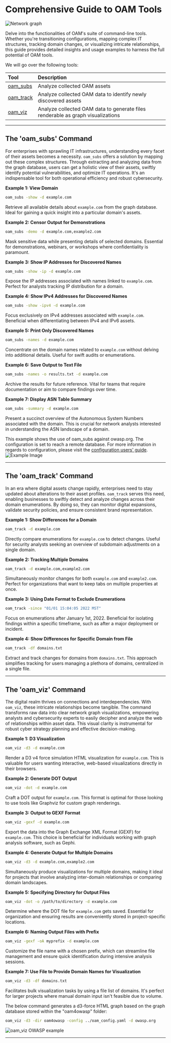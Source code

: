 # Comprehensive Guide to OAM Tools
![Network graph](./images/network_06092018.png "Amass Network Mapping")

Delve into the functionalities of OAM's suite of command-line tools. Whether you're transitioning configurations, mapping complex IT structures, tracking domain changes, or visualizing intricate relationships, this guide provides detailed insights and usage examples to harness the full potential of OAM tools.

We will go over the following tools:

| Tool    | Description |
|:-------------|:-------------|
| [oam_subs](#the-oam_subs-command) | Analyze collected OAM assets|
| [oam_track](#the-oam_track-command) | Analyze collected OAM data to identify newly discovered assets|
| [oam_viz](#the-oam_viz-command) | Analyze collected OAM data to generate files renderable as graph visualizations|

---
## The 'oam_subs' Command

For enterprises with sprawling IT infrastructures, understanding every facet of their assets becomes a necessity. `oam_subs` offers a solution by mapping out these complex structures. Through extracting and analyzing data from the graph database, users can get a holistic view of their assets, swiftly identify potential vulnerabilities, and optimize IT operations. It's an indispensable tool for both operational efficiency and robust cybersecurity.

**Example 1: View Domain**
```bash
oam_subs -show -d example.com
```
Retrieve all available details about `example.com` from the graph database. Ideal for gaining a quick insight into a particular domain's assets.

**Example 2: Censor Output for Demonstrations**
```bash
oam_subs -demo -d example.com,example2.com
```
Mask sensitive data while presenting details of selected domains. Essential for demonstrations, webinars, or workshops where confidentiality is paramount.

**Example 3: Show IP Addresses for Discovered Names**
```bash
oam_subs -show -ip -d example.com
```
Expose the IP addresses associated with names linked to `example.com`. Perfect for analysts tracking IP distribution for a domain.

**Example 4: Show IPv4 Addresses for Discovered Names**
```bash
oam_subs -show -ipv4 -d example.com
```
Focus exclusively on IPv4 addresses associated with `example.com`. Beneficial when differentiating between IPv4 and IPv6 assets.

**Example 5: Print Only Discovered Names**
```bash
oam_subs -names -d example.com
```
Concentrate on the domain names related to `example.com` without delving into additional details. Useful for swift audits or enumerations.

**Example 6: Save Output to Text File**
```bash
oam_subs -names -o results.txt -d example.com
```
Archive the results for future reference. Vital for teams that require documentation or aim to compare findings over time.

**Example 7: Display ASN Table Summary**
```bash
oam_subs -summary -d example.com
```
Present a succinct overview of the Autonomous System Numbers associated with the domain. This is crucial for network analysts interested in understanding the ASN landscape of a domain.

This example shows the use of oam_subs against owasp.org. The configuration is set to reach a remote database. For more information in regards to configuration, please visit the [configuration users' guide](https://github.com/owasp-amass/config/blob/master/user_guide.md).
![Example Image](images/oam_subs-example-owasp.png)

---

## The 'oam_track' Command

In an era where digital assets change rapidly, enterprises need to stay updated about alterations to their asset profiles. `oam_track` serves this need, enabling businesses to swiftly detect and analyze changes across their domain enumerations. By doing so, they can monitor digital expansions, validate security policies, and ensure consistent brand representation.


**Example 1: Show Differences for a Domain**
```bash
oam_track -d example.com
```
Directly compare enumerations for `example.com` to detect changes. Useful for security analysts seeking an overview of subdomain adjustments on a single domain.

**Example 2: Tracking Multiple Domains**
```bash
oam_track -d example.com,example2.com
```
Simultaneously monitor changes for both `example.com` and `example2.com`. Perfect for organizations that want to keep tabs on multiple properties at once.

**Example 3: Using Date Format to Exclude Enumerations**
```bash
oam_track -since "01/01 15:04:05 2022 MST"
```
Focus on enumerations after January 1st, 2022. Beneficial for isolating findings within a specific timeframe, such as after a major deployment or incident.

**Example 4: Show Differences for Specific Domain from File**
```bash
oam_track -df domains.txt
```
Extract and track changes for domains from `domains.txt`. This approach simplifies tracking for users managing a plethora of domains, centralized in a single file.

---

## The 'oam_viz' Command

The digital realm thrives on connections and interdependencies. With `oam_viz`, these intricate relationships become tangible. The command transforms raw data into clear network graph visualizations, empowering analysts and cybersecurity experts to easily decipher and analyze the web of relationships within asset data. This visual clarity is instrumental for robust cyber strategy planning and effective decision-making.

**Example 1: D3 Visualization**
```bash
oam_viz -d3 -d example.com
```
Render a D3 v4 force simulation HTML visualization for `example.com`. This is valuable for users wanting interactive, web-based visualizations directly in their browsers.

**Example 2: Generate DOT Output**
```bash
oam_viz -dot -d example.com
```
Craft a DOT output for `example.com`. This format is optimal for those looking to use tools like Graphviz for custom graph renderings.

**Example 3: Output to GEXF Format**
```bash
oam_viz -gexf -d example.com
```
Export the data into the Graph Exchange XML Format (GEXF) for `example.com`. This choice is beneficial for individuals working with graph analysis software, such as Gephi.

**Example 4: Generate Output for Multiple Domains**
```bash
oam_viz -d3 -d example.com,example2.com
```
Simultaneously produce visualizations for multiple domains, making it ideal for projects that involve analyzing inter-domain relationships or comparing domain landscapes.

**Example 5: Specifying Directory for Output Files**
```bash
oam_viz -dot -o /path/to/directory -d example.com
```
Determine where the DOT file for `example.com` gets saved. Essential for organization and ensuring results are conveniently stored in project-specific locations.

**Example 6: Naming Output Files with Prefix**
```bash
oam_viz -gexf -oA myprefix -d example.com
```
Customize the file name with a chosen prefix, which can streamline file management and ensure quick identification during intensive analysis sessions.

**Example 7: Use File to Provide Domain Names for Visualization**
```bash
oam_viz -d3 -df domains.txt
```
Facilitates bulk visualization tasks by using a file list of domains. It's perfect for larger projects where manual domain input isn't feasible due to volume.

The below command generates a d3-force HTML graph based on the graph database stored within the "oam4owasp" folder:
```bash
oam_viz -d3 -dir oam4owasp -config ../oam_config.yaml -d owasp.org
```
![oam_viz OWASP example](./images/oam_viz-exmaple-owasp.png)

---

